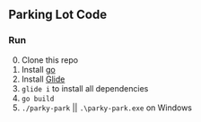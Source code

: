 ## Parking Lot Code

### Run

0. Clone this repo
1. Install [go](https://golang.org/)
2. Install [Glide](https://github.com/Masterminds/glide)
3. `glide i` to install all dependencies
4. `go build`
5. `./parky-park` || `.\parky-park.exe` on Windows
